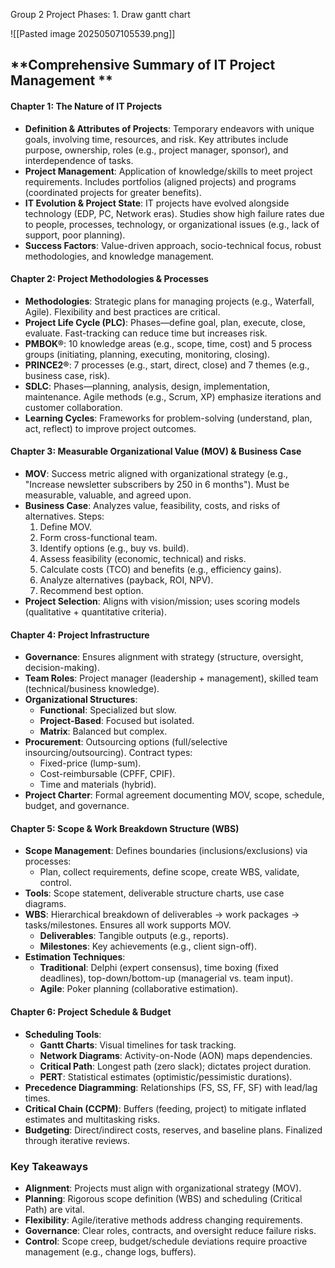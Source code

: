 Group 2
Project Phases:
1. 
Draw gantt chart 

![[Pasted image 20250507105539.png]]
## **Comprehensive Summary of IT Project Management **


#### **Chapter 1: The Nature of IT Projects**  
- **Definition & Attributes of Projects**: Temporary endeavors with unique goals, involving time, resources, and risk. Key attributes include purpose, ownership, roles (e.g., project manager, sponsor), and interdependence of tasks.  
- **Project Management**: Application of knowledge/skills to meet project requirements. Includes portfolios (aligned projects) and programs (coordinated projects for greater benefits).  
- **IT Evolution & Project State**: IT projects have evolved alongside technology (EDP, PC, Network eras). Studies show high failure rates due to people, processes, technology, or organizational issues (e.g., lack of support, poor planning).  
- **Success Factors**: Value-driven approach, socio-technical focus, robust methodologies, and knowledge management.  

#### **Chapter 2: Project Methodologies & Processes**  
- **Methodologies**: Strategic plans for managing projects (e.g., Waterfall, Agile). Flexibility and best practices are critical.  
- **Project Life Cycle (PLC)**: Phases—define goal, plan, execute, close, evaluate. Fast-tracking can reduce time but increases risk.  
- **PMBOK®**: 10 knowledge areas (e.g., scope, time, cost) and 5 process groups (initiating, planning, executing, monitoring, closing).  
- **PRINCE2®**: 7 processes (e.g., start, direct, close) and 7 themes (e.g., business case, risk).  
- **SDLC**: Phases—planning, analysis, design, implementation, maintenance. Agile methods (e.g., Scrum, XP) emphasize iterations and customer collaboration.  
- **Learning Cycles**: Frameworks for problem-solving (understand, plan, act, reflect) to improve project outcomes.  

#### **Chapter 3: Measurable Organizational Value (MOV) & Business Case**  
- **MOV**: Success metric aligned with organizational strategy (e.g., "Increase newsletter subscribers by 250 in 6 months"). Must be measurable, valuable, and agreed upon.  
- **Business Case**: Analyzes value, feasibility, costs, and risks of alternatives. Steps:  
  1. Define MOV.  
  2. Form cross-functional team.  
  3. Identify options (e.g., buy vs. build).  
  4. Assess feasibility (economic, technical) and risks.  
  5. Calculate costs (TCO) and benefits (e.g., efficiency gains).  
  6. Analyze alternatives (payback, ROI, NPV).  
  7. Recommend best option.  
- **Project Selection**: Aligns with vision/mission; uses scoring models (qualitative + quantitative criteria).  

#### **Chapter 4: Project Infrastructure**  
- **Governance**: Ensures alignment with strategy (structure, oversight, decision-making).  
- **Team Roles**: Project manager (leadership + management), skilled team (technical/business knowledge).  
- **Organizational Structures**:  
  - **Functional**: Specialized but slow.  
  - **Project-Based**: Focused but isolated.  
  - **Matrix**: Balanced but complex.  
- **Procurement**: Outsourcing options (full/selective insourcing/outsourcing). Contract types:  
  - Fixed-price (lump-sum).  
  - Cost-reimbursable (CPFF, CPIF).  
  - Time and materials (hybrid).  
- **Project Charter**: Formal agreement documenting MOV, scope, schedule, budget, and governance.  

#### **Chapter 5: Scope & Work Breakdown Structure (WBS)**  
- **Scope Management**: Defines boundaries (inclusions/exclusions) via processes:  
  - Plan, collect requirements, define scope, create WBS, validate, control.  
- **Tools**: Scope statement, deliverable structure charts, use case diagrams.  
- **WBS**: Hierarchical breakdown of deliverables → work packages → tasks/milestones. Ensures all work supports MOV.  
  - **Deliverables**: Tangible outputs (e.g., reports).  
  - **Milestones**: Key achievements (e.g., client sign-off).  
- **Estimation Techniques**:  
  - **Traditional**: Delphi (expert consensus), time boxing (fixed deadlines), top-down/bottom-up (managerial vs. team input).  
  - **Agile**: Poker planning (collaborative estimation).  

#### **Chapter 6: Project Schedule & Budget**  
- **Scheduling Tools**:  
  - **Gantt Charts**: Visual timelines for task tracking.  
  - **Network Diagrams**: Activity-on-Node (AON) maps dependencies.  
  - **Critical Path**: Longest path (zero slack); dictates project duration.  
  - **PERT**: Statistical estimates (optimistic/pessimistic durations).  
- **Precedence Diagramming**: Relationships (FS, SS, FF, SF) with lead/lag times.  
- **Critical Chain (CCPM)**: Buffers (feeding, project) to mitigate inflated estimates and multitasking risks.  
- **Budgeting**: Direct/indirect costs, reserves, and baseline plans. Finalized through iterative reviews.  

### **Key Takeaways**  
- **Alignment**: Projects must align with organizational strategy (MOV).  
- **Planning**: Rigorous scope definition (WBS) and scheduling (Critical Path) are vital.  
- **Flexibility**: Agile/iterative methods address changing requirements.  
- **Governance**: Clear roles, contracts, and oversight reduce failure risks.  
- **Control**: Scope creep, budget/schedule deviations require proactive management (e.g., change logs, buffers).  
